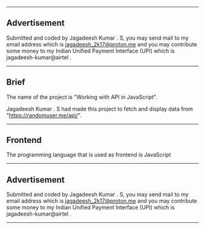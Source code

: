 <hr />

## Advertisement

 Submitted and coded by Jagadeesh Kumar . S, you may send mail to my email address which is jagadeesh_2k17@proton.me and you may contribute some money to my Indian Unified Payment Interface (UPI) which is jagadeesh-kumar@airtel .

<hr />

## Brief

The name of the project is "Working with API in JavaScript".
<br />

Jagadeesh Kumar . S had made this project to fetch and display data from "https://randomuser.me/api/".

<hr />

## Frontend

The programming language that is used as frontend is JavaScript 

<hr />

## Advertisement

 Submitted and coded by Jagadeesh Kumar . S, you may send mail to my email address which is jagadeesh_2k17@proton.me and you may contribute some money to my Indian Unified Payment Interface (UPI) which is jagadeesh-kumar@airtel .

<hr />